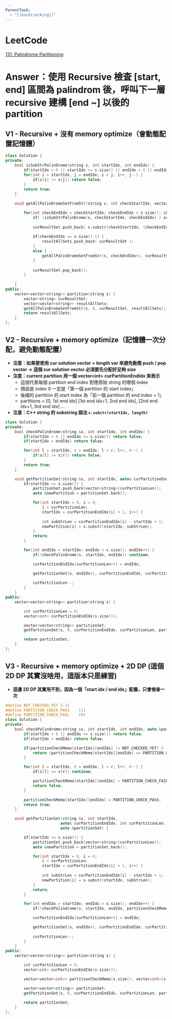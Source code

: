 ```yaml
---
ParentTask:
  - "[[backtracking]]"
---
```


# LeetCode
[131. Palindrome Partitioning](https://leetcode.com/problems/palindrome-partitioning/)

# Answer：使用 Recursive 檢查 [start, end] 區間為 palindrom 後，呼叫下一層 recursive 建構 [end ~] 以後的 partition

## V1 - Recursive + 沒有 memory optimize（會動態配置記憶體）
```Cpp
class Solution {
private:
    bool isSubStrPalinDrome(string s, int startIdx, int endIdx) {
        if(startIdx < 0 || startIdx >= s.size() || endIdx < 0 || endIdx >= s.size()) return false;
        for(int i = startIdx, j = endIdx; i < j; i++, j--) {
            if(s[i] != s[j]) return false;
        }
        return true;
    }
    
    void getAllPalinDromeSetFromStr(string s, int checkStartIdx, vector<string> &curResultSet, vector<vector<string>> &resultAllSets) {

        for(int checkEndIdx = checkStartIdx; checkEndIdx < s.size(); checkEndIdx++) {
            if( !isSubStrPalinDrome(s, checkStartIdx, checkEndIdx) ) continue;
            
            curResultSet.push_back( s.substr(checkStartIdx, (checkEndIdx-checkStartIdx+1)) );
            
            if(checkEndIdx == s.size()-1) {
                resultAllSets.push_back( curResultSet );
            }
            else {
                getAllPalinDromeSetFromStr(s, checkEndIdx+1, curResultSet, resultAllSets);
            }
            
            curResultSet.pop_back();
        }
        
    }
public:
    vector<vector<string>> partition(string s) {
        vector<string> curResultSet;
        vector<vector<string>> resultAllSets;
        getAllPalinDromeSetFromStr(s, 0, curResultSet, resultAllSets);
        return resultAllSets;
    }
};
``` 

## V2 - Recursive + memory optimize（記憶體一次分配，避免動態配置）
- **注意：如果要使用 cur solution vector + length var 來避免動態 push / pop vector -> 這個 cur solution vector 必須要先分配好足夠 size**
- **注意：current partition 用一個 vector\<int\> curPartitionEndIdx 來表示**
	- 這個代表每個 partition end index 對應原始 string 的哪個 index
	- 預設是 index 0 一定是「第一個 partition 的 start index」
	- 後續的 partition 的 start index 為「前一個 partition 的 end index + 1」
	- partitions = \[0, 1st end idx\] \[1st end idx+1, 2nd end idx\], \[2nd end idx+1, 3rd end idx\] ...
- **注意：C++ string 的 substring 語法 `s.substr(startIdx, length)`**
```Cpp
class Solution {
private:
    bool checkPalindrome(string &s, int startIdx, int endIdx) {
        if(startIdx < 0 || endIdx >= s.size()) return false;
        if(startIdx > endIdx) return false;

        for(int l = startIdx, r = endIdx; l < r; l++, r--) {
            if(s[l] != s[r]) return false;
        }
        return true;
    }

    void getPartitionSet(string &s, int startIdx, auto& curPartitionEndIdx, int curPartitionLen, auto &partitionSet) {
        if(startIdx >= s.size()) {
            partitionSet.push_back(vector<string>(curPartitionLen));
            auto &newPartition = partitionSet.back();

            for(int startIdx = 0, i = 0;
                i < curPartitionLen;
                startIdx = curPartitionEndIdx[i] + 1, i++) {
                
                int subStrLen = curPartitionEndIdx[i] - startIdx + 1;
                newPartition[i] = s.substr(startIdx, subStrLen);
            }
            return;
        }

        for(int endIdx = startIdx; endIdx < s.size(); endIdx++) {
            if(!checkPalindrome(s, startIdx, endIdx)) continue;

            curPartitionEndIdx[curPartitionLen++] = endIdx;

            getPartitionSet(s, endIdx+1, curPartitionEndIdx, curPartitionLen, partitionSet);
            
            curPartitionLen--;
        }
    }
public:
    vector<vector<string>> partition(string s) {

        int curPartitionLen = 0;
        vector<int> curPartitionEndIdx(s.size());

        vector<vector<string>> partitionSet;
        getPartitionSet(s, 0, curPartitionEndIdx, curPartitionLen, partitionSet);

        return partitionSet;
    }
};
```


## V3 - Recursive + memory optimize + 2D DP (這個 2D DP 其實沒啥用，這版本只是練習)
- **這邊 2D DP 其實用不到，因為一個「start idx / end idx」配置，只會檢查一次**
```Cpp
#define NOT_CHECKED_YET (-1)
#define PARTITION_CHECK_PASS    (1)
#define PARTITION_CHECK_FAIL    (0)
class Solution {
private:
    bool checkPalindrome(string &s, int startIdx, int endIdx, auto &partitionCheckMemo) {
        if(startIdx < 0 || endIdx >= s.size()) return false;
        if(startIdx > endIdx) return false;

        if(partitionCheckMemo[startIdx][endIdx] != NOT_CHECKED_YET) {
            return (partitionCheckMemo[startIdx][endIdx] == PARTITION_CHECK_PASS);
        }

        for(int l = startIdx, r = endIdx; l < r; l++, r--) {
            if(s[l] == s[r]) continue;

            partitionCheckMemo[startIdx][endIdx] = PARTITION_CHECK_FAIL;
            return false;
        }

        partitionCheckMemo[startIdx][endIdx] = PARTITION_CHECK_PASS;
        return true;
    }

    void getPartitionSet(string &s, int startIdx, 
                        auto& curPartitionEndIdx, int curPartitionLen, auto &partitionCheckMemo, 
                        auto &partitionSet) {

        if(startIdx >= s.size()) {
            partitionSet.push_back(vector<string>(curPartitionLen));
            auto &newPartition = partitionSet.back();

            for(int startIdx = 0, i = 0;
                i < curPartitionLen;
                startIdx = curPartitionEndIdx[i] + 1, i++) {
                
                int subStrLen = curPartitionEndIdx[i] - startIdx + 1;
                newPartition[i] = s.substr(startIdx, subStrLen);
            }
            return;
        }

        for(int endIdx = startIdx; endIdx < s.size(); endIdx++) {
            if(!checkPalindrome(s, startIdx, endIdx, partitionCheckMemo)) continue;

            curPartitionEndIdx[curPartitionLen++] = endIdx;

            getPartitionSet(s, endIdx+1, curPartitionEndIdx, curPartitionLen, partitionCheckMemo, partitionSet);
            
            curPartitionLen--;
        }
    }
public:
    vector<vector<string>> partition(string s) {

        int curPartitionLen = 0;
        vector<int> curPartitionEndIdx(s.size());

        vector<vector<int>> partitionCheckMemo(s.size(), vector<int>(s.size(), NOT_CHECKED_YET));

        vector<vector<string>> partitionSet;
        getPartitionSet(s, 0, curPartitionEndIdx, curPartitionLen, partitionCheckMemo, partitionSet);

        return partitionSet;
    }
};
```